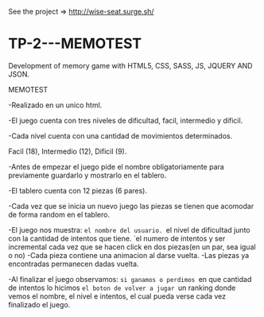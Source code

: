 See the project => http://wise-seat.surge.sh/

# TP-2---MEMOTEST
Development of memory game with HTML5, CSS, SASS, JS, JQUERY AND JSON.

MEMOTEST

-Realizado en un unico html.

-El juego cuenta con tres niveles de dificultad, facil, intermedio y dificil.

-Cada nivel cuenta con una cantidad de movimientos determinados.

Facil (18), Intermedio (12), Dificil (9).

-Antes de empezar el juego pide el nombre obligatoriamente para previamente guardarlo y mostrarlo en el tablero.

-El tablero cuenta con 12 piezas (6 pares).

-Cada vez que se inicia un nuevo juego las piezas se tienen que acomodar de forma random en el tablero.

-El juego nos muestra:
  `el nombre del usuario.
  `el nivel de dificultad junto con la cantidad de intentos que tiene.
  `el numero de intentos y ser incremental cada vez que se hacen click en dos piezas(en un par, sea igual o no)
-Cada pieza contiene una animacion al darse vuelta.
-Las piezas ya encontradas permanecen dadas vuelta.

-Al finalizar el juego observamos:
  `si ganamos o perdimos
  `en que cantidad de intentos lo hicimos
  `el boton de volver a jugar
  `un ranking donde vemos el nombre, el nivel e intentos, el cual pueda verse cada vez finalizado el juego.
